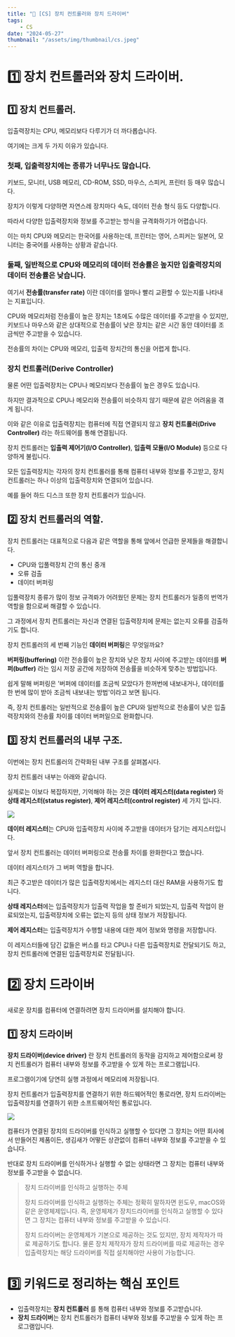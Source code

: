 ```yaml
---
title: "💾 [CS] 장치 컨트롤러와 장치 드라이버"
tags:
    - CS
date: "2024-05-27"
thumbnail: "/assets/img/thumbnail/cs.jpeg"
---
```


# 1️⃣ 장치 컨트롤러와 장치 드라이버.

## 1️⃣ 장치 컨트롤러.

입출력장치는 CPU, 메모리보다 다루기가 더 까다롭습니다.

여기에는 크게 두 가지 이유가 있습니다.

### 첫째, 입출력장치에는 종류가 너무나도 많습니다.

키보드, 모니터, USB 메모리, CD-ROM, SSD, 마우스, 스피커, 프린터 등 매우 많습니다.

장치가 이렇게 다양하면 자연스레 장치마다 속도, 데이터 전송 형식 등도 다양합니다.

따라서 다양한 입출력장치와 정보를 주고받는 방식을 규격화하기가 어렵습니다.

이는 마치 CPU와 메모리는 한국어를 사용하는데, 프린터는 영어, 스피커는 일본어, 모니터는 중국어를 사용하는 상황과 같습니다.

### 둘째, 일반적으로 CPU와 메모리의 데이터 전송률은 높지만 입출력장치의 데이터 전송률은 낮습니다.

여기서 **전송률(transfer rate)** 이란 데이터를 얼마나 빨리 교환할 수 있는지를 나타내는 지표입니다.

CPU와 메모리처럼 전송률이 높은 장치는 1초에도 수많은 데이터를 주고받을 수 있지만, 키보드나 마우스와 같은 상대적으로 전송률이 낮은 장치는 같은 시간 동안 데이터를 조금씩만 주고받을 수 있습니다.

전송률의 차이는 CPU와 메모리, 입출력 장치간의 통신을 어렵게 합니다.

### 장치 컨트롤러(Derive Controller)

물론 어떤 입출력장치는 CPU나 메모리보다 전송률이 높은 경우도 있습니다.

하지만 결과적으로 CPU나 메모리와 전송률이 비슷하지 않기 때문에 같은 어려움을 겪게 됩니다.

이와 같은 이유로 입출력장치는 컴퓨터에 직접 연결되지 않고 **장치 컨트롤러(Drive Controller)** 라는 하드웨어를 통해 연결됩니다.

장치 컨트롤러는 **입출력 제어기(I/O Controller)**, **입출력 모듈(I/O Module)** 등으로 다양하게 불립니다.

모든 입출력장치는 각자의 장치 컨트롤러를 통해 컴퓨터 내부와 정보를 주고받고, 장치 컨트롤러는 하나 이상의 입출력장치와 연결되어 있습니다.

예를 들어 하드 디스크 또한 장치 컨트롤러가 있습니다.

## 2️⃣ 장치 컨트롤러의 역할.

장치 컨트롤러는 대표적으로 다음과 같은 역할을 통해 앞에서 언급한 문제들을 해결합니다.

- CPU와 입풀력장치 간의 통신 중개
- 오류 검출
- 데이터 버퍼링

입풀력장치 종류가 많이 정보 규격롸가 어려웠던 문제는 장치 컨트롤러가 일종의 번역가 역할을 함으로써 해결할 수 있습니다.

그 과정에서 장치 컨트롤러는 자신과 연결된 입출력장치에 문제는 없는지 오류를 검출하기도 합니다.

장치 컨트롤러의 세 번째 기능인 **데이터 버퍼링**은 무엇일까요?

**버퍼링(buffering)** 이란 전송률이 높은 장치와 낮은 장치 사이에 주고받는 데이터를 **버퍼(buffer)** 라는 임시 저장 공간에 저장하여 전송률을 비슷하게 맞추는 방법입니다.

쉽게 말해 버퍼링은 '버퍼에 데이터를 조금씩 모았다가 한꺼번에 내보내거나, 데이터를 한 번에 많이 받아 조금씩 내보내는 방법'이라고 보면 됩니다.

즉, 장치 컨트롤러는 일반적으로 전송률이 높은 CPU와 일반적으로 전송률이 낮은 입출력장치와의 전송률 차이를 데이터 버퍼일으로 완화합니다.

## 3️⃣ 장치 컨트롤러의 내부 구조.

이번에는 장치 컨트롤러의 간략화된 내부 구조를 살펴봅시다.

장치 컨트롤러 내부는 아래와 같습니다.

실제로는 이보다 복잡하지만, 기억해야 하는 것은 **데이터 레지스터(data register)** 와 **상태 레지스터(status register)**, **제어 레지스터(control register)** 세 가지 입니다.

<img src = "https://github.com/devKobe24/images/blob/main/%E1%84%8C%E1%85%A1%E1%86%BC%E1%84%8E%E1%85%B5%E1%84%8F%E1%85%A5%E1%86%AB%E1%84%90%E1%85%B3%E1%84%85%E1%85%A9%E1%86%AF%E1%84%85%E1%85%A5%E1%84%8B%E1%85%B4%E1%84%80%E1%85%A1%E1%86%AB%E1%84%85%E1%85%A3%E1%86%A8%E1%84%92%E1%85%AA%E1%84%83%E1%85%AC%E1%86%AB%E1%84%82%E1%85%A2%E1%84%87%E1%85%AE%E1%84%80%E1%85%AE%E1%84%8C%E1%85%A9%E1%84%80%E1%85%B3%E1%84%85%E1%85%B5%E1%86%B71.png?raw=true">

**데이터 레지스터**는 CPU와 입출력장치 사이에 주고받을 데이터가 담기는 레지스터입니다.

앞서 장치 컨트롤러는 데이터 버퍼링으로 전송률 차이를 완화한다고 했습니다.

데이터 레지스터가 그 버퍼 역할을 합니다.

최근 주고받은 데이터가 많은 입출력장치에서는 레지스터 대신 RAM을 사용하기도 합니다.

**상태 레지스터**에는 입출력장치가 입출력 작업을 할 준비가 되었는지, 입출력 작업이 완료되었는지, 입출력장치에 오류는 없는지 등의 상태 정보가 저장됩니다.

**제어 레지스터**는 입출력장치가 수행할 내용에 대한 제어 정보와 명령을 저장합니다.

이 레지스터들에 담긴 값들은 버스를 타고 CPU나 다른 입출력장치로 전달되기도 하고, 장치 컨트롤러에 연결된 입출력장치로 전달됩니다.

# 2️⃣ 장치 드라이버

새로운 장치를 컴퓨터에 연결하려면 장치 드라이버를 설치해야 합니다.

## 1️⃣ 장치 드라이버

**장치 드라이버(device driver)** 란 장치 컨트롤러의 동작을 감지하고 제어함으로써 장치 컨트롤러가 컴퓨터 내부와 정보를 주고받을 수 있게 하는 프로그램입니다.

프로그램이기에 당연히 실행 과정에서 메모리에 저장됩니다.

장치 컨트롤러가 입출력장치를 연결하기 위한 하드웨어적인 통로라면, 장치 드라이버는 입출력장치를 연결하기 위한 소프트웨어적인 통로입니다.

<img src = "https://github.com/devKobe24/images/blob/main/%E1%84%8C%E1%85%A1%E1%86%BC%E1%84%8E%E1%85%B5%E1%84%83%E1%85%B3%E1%84%85%E1%85%A1%E1%84%8B%E1%85%B5%E1%84%87%E1%85%A5%E1%84%8B%E1%85%B4%E1%84%80%E1%85%A1%E1%86%AB%E1%84%85%E1%85%A3%E1%86%A8%E1%84%92%E1%85%AA%E1%84%83%E1%85%AC%E1%86%AB%E1%84%80%E1%85%B3%E1%84%85%E1%85%B5%E1%86%B71.png?raw=true">

컴퓨터가 연결된 장치의 드라이버를 인식하고 실행할 수 있다면 그 장치는 어떤 회사에서 만들어진 제품이든, 생김새가 어떻든 상관없이 컴퓨터 내부와 정보를 주고받을 수 있습니다.

반대로 장치 드라이버를 인식하거나 실행할 수 없는 상태라면 그 장치는 컴퓨터 내부와 정보를 주고받을 수 없습니다.

> 장치 드라이버를 인식하고 실행하는 주체
> 
> 장치 드라이버를 인식하고 실행하는 주체는 정확히 말하자면 윈도우, macOS와 같은 운영체제입니다.
> 즉, 운영체제가 장치드라이버를 인식하고 실행할 수 있다면 그 장치는 컴퓨터 내부와 정보를 주고받을 수 있습니다.
> 
> 장치 드라이버는 운영체제가 기본으로 제공하는 것도 있지만, 장치 제작자가 따로 제공하기도 합니다.
> 물론 장치 제작자가 장치 드라이버를 따로 제공하는 경우 입출력장치는 해당 드라이버를 직접 설치해야만 사용이 가능합니다.

# 3️⃣ 키워드로 정리하는 핵심 포인트
- 입출력장치는 **장치 컨트롤러** 를 통해 컴퓨터 내부와 정보를 주고받습니다.
- **장치 드라이버**는 장치 컨트롤러가 컴퓨터 내부와 정보를 주고받을 수 있게 하는 프로그램입니다.
